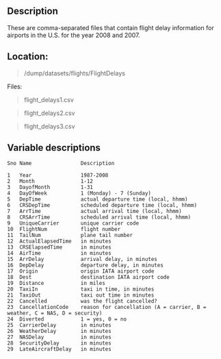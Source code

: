 Description
-------------------
These are comma-separated files that contain flight delay information for airports in the U.S. for the year 2008 and 2007.

Location:
---------
>/dump/datasets/flights/FlightDelays

Files:
>flight_delays1.csv

>flight_delays2.csv

>flight_delays3.csv

Variable descriptions
-----------

    Sno Name	            Description

    1	Year	            1987-2008
    2	Month	            1-12
    3	DayofMonth	        1-31
    4	DayOfWeek	        1 (Monday) - 7 (Sunday)
    5	DepTime	            actual departure time (local, hhmm)
    6	CRSDepTime	        scheduled departure time (local, hhmm)
    7	ArrTime	            actual arrival time (local, hhmm)
    8	CRSArrTime	        scheduled arrival time (local, hhmm)
    9	UniqueCarrier	    unique carrier code
    10	FlightNum	        flight number
    11	TailNum	            plane tail number
    12	ActualElapsedTime	in minutes
    13	CRSElapsedTime	    in minutes
    14	AirTime	            in minutes
    15	ArrDelay	        arrival delay, in minutes
    16	DepDelay	        departure delay, in minutes
    17	Origin	            origin IATA airport code
    18	Dest	            destination IATA airport code
    19	Distance	        in miles
    20	TaxiIn	            taxi in time, in minutes
    21	TaxiOut	            taxi out time in minutes
    22	Cancelled	        was the flight cancelled?
    23	CancellationCode	reason for cancellation (A = carrier, B = weather, C = NAS, D = security)
    24	Diverted	        1 = yes, 0 = no
    25	CarrierDelay	    in minutes
    26	WeatherDelay	    in minutes
    27	NASDelay	        in minutes
    28	SecurityDelay	    in minutes
    29	LateAircraftDelay	in minutes


